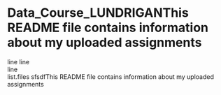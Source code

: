# Data_Course_LUNDRIGANThis README file contains information about my uploaded assignments
line
line         
line  
list.files
sfsdfThis README file contains information about my uploaded assignments
